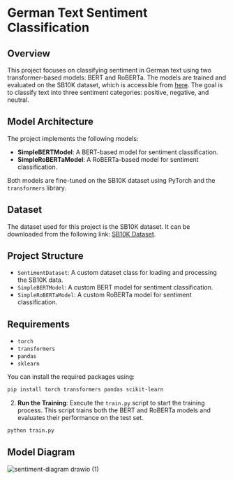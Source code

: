 # German Text Sentiment Classification

## Overview

This project focuses on classifying sentiment in German text using two transformer-based models: BERT and RoBERTa. The models are trained and evaluated on the SB10K dataset, which is accessible from [here](https://github.com/oliverguhr/german-sentiment/tree/master/source-data/SB10k). The goal is to classify text into three sentiment categories: positive, negative, and neutral.

## Model Architecture

The project implements the following models:
- **SimpleBERTModel**: A BERT-based model for sentiment classification.
- **SimpleRoBERTaModel**: A RoBERTa-based model for sentiment classification.

Both models are fine-tuned on the SB10K dataset using PyTorch and the `transformers` library.

## Dataset

The dataset used for this project is the SB10K dataset. It can be downloaded from the following link: [SB10K Dataset](https://github.com/oliverguhr/german-sentiment/tree/master/source-data/SB10k).

## Project Structure

- `SentimentDataset`: A custom dataset class for loading and processing the SB10K data.
- `SimpleBERTModel`: A custom BERT model for sentiment classification.
- `SimpleRoBERTaModel`: A custom RoBERTa model for sentiment classification.

## Requirements

- `torch`
- `transformers`
- `pandas`
- `sklearn`

You can install the required packages using:

```bash
pip install torch transformers pandas scikit-learn
```


2. **Run the Training**: Execute the `train.py` script to start the training process. This script trains both the BERT and RoBERTa models and evaluates their performance on the test set.

```bash
python train.py
```

## Model Diagram
![sentiment-diagram drawio (1)](https://github.com/user-attachments/assets/8191fcd4-679f-4720-a658-22e620c66c54)
